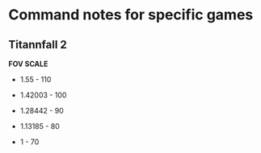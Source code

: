 # Command notes for specific games

## Titannfall 2

**FOV SCALE**

* 1.55 - 110

* 1.42003 - 100

* 1.28442 - 90

* 1.13185 - 80

* 1 - 70
